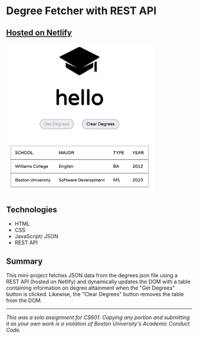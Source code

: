 # Degree Fetcher with REST API

## [Hosted on Netlify](https://cs601-degrees.netlify.app/)

<img src="./images/screenshot.png" alt="screenshot of degrees" width="400px">

## Technologies
* HTML
* CSS
* JavaScript/ JSON
* REST API

## Summary
This mini-project fetches JSON data from the degrees.json file using a REST API (hosted on Netlify) and dynamically updates the DOM with a table containing information on degree attainment when the "Get Degrees" button is clicked. Likewise, the "Clear Degrees" button removes the table from the DOM.

<hr>

*This was a solo assignment for CS601. Copying any portion and submitting it as your own work is a violation of Boston University's Academic Conduct Code.*
